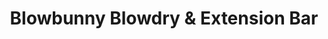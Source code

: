 ---
title: "Blowbunny Blowdry & Extension Bar"
url: /san-diego/blowbunny-blowdry-and-extension-bar/
shop: hairdresser
---
